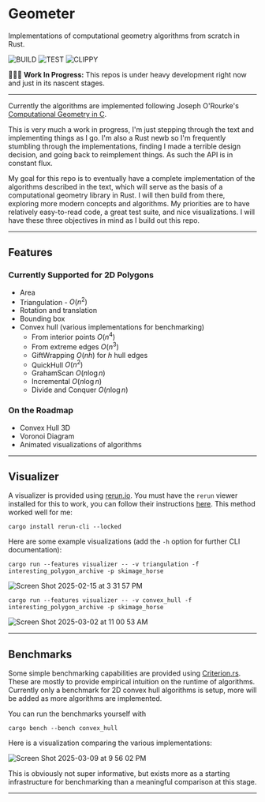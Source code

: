# Geometer

Implementations of computational geometry algorithms from scratch in Rust.

![BUILD](https://github.com/adamconkey/computational_geometry/actions/workflows/build.yml/badge.svg)
![TEST](https://github.com/adamconkey/computational_geometry/actions/workflows/tests.yml/badge.svg)
![CLIPPY](https://github.com/adamconkey/computational_geometry/actions/workflows/clippy.yml/badge.svg)

🚧👷‍♂️ **Work In Progress:** This repos is under heavy development right now and just in its nascent stages.

---

Currently the algorithms are implemented following Joseph O'Rourke's [Computational Geometry in C](https://www.cambridge.org/core/books/computational-geometry-in-c/22A04E03A4BB10C382A1257F64477E1B).

This is very much a work in progress, I'm just stepping through the text and implementing things as I go. I'm also a Rust newb so I'm frequently stumbling through the implementations, finding I made a terrible design decision, and going back to reimplement things. As such the API is in constant flux.

My goal for this repo is to eventually have a complete implementation of the algorithms described in the text, which will serve as the basis of a computational geometry library in Rust. I will then build from there, exploring more modern concepts and algorithms. My priorities are to have relatively easy-to-read code, a great test suite, and nice visualizations. I will have these three objectives in mind as I build out this repo.

---

## Features 
### Currently Supported for 2D Polygons
- Area
- Triangulation - $O(n^2)$
- Rotation and translation
- Bounding box
- Convex hull (various implementations for benchmarking)
    - From interior points $O(n^4)$
    - From extreme edges $O(n^3)$
    - GiftWrapping $O(nh)$ for $h$ hull edges
    - QuickHull $O(n^2)$
    - GrahamScan $O(n \log n)$
    - Incremental $O(n \log n)$
    - Divide and Conquer $O(n \log n)$

### On the Roadmap
- Convex Hull 3D
- Voronoi Diagram
- Animated visualizations of algorithms

---

## Visualizer

A visualizer is provided using [rerun.io](https://rerun.io). You must have the `rerun` viewer installed for this to work, you can follow their instructions [here](https://rerun.io/docs/getting-started/installing-viewer#installing-the-viewer). This method worked well for me:
```shell
cargo install rerun-cli --locked
```

Here are some example visualizations (add the `-h` option for further CLI documentation):

```shell
cargo run --features visualizer -- -v triangulation -f interesting_polygon_archive -p skimage_horse
```

![Screen Shot 2025-02-15 at 3 31 57 PM](https://github.com/user-attachments/assets/6b603bd3-c45b-4451-8c40-6cb0f6928105)


```shell
cargo run --features visualizer -- -v convex_hull -f interesting_polygon_archive -p skimage_horse
```

![Screen Shot 2025-03-02 at 11 00 53 AM](https://github.com/user-attachments/assets/1d10839e-d725-48cc-93c0-5031c9af075d)



---

## Benchmarks

Some simple benchmarking capabilities are provided using [Criterion.rs](https://bheisler.github.io/criterion.rs/book/). These are mostly to provide empirical intuition on the runtime of algorithms. Currently only a benchmark for 2D convex hull algorithms is setup, more will be added as more algorithms are implemented.

You can run the benchmarks yourself with
```shell
cargo bench --bench convex_hull
```

Here is a visualization comparing the various implementations:

![Screen Shot 2025-03-09 at 9 56 02 PM](https://github.com/user-attachments/assets/7181b26b-a220-4710-b7c5-f7ca5794f8a5)

This is obviously not super informative, but exists more as a starting infrastructure for benchmarking than a meaningful comparison at this stage.

---
